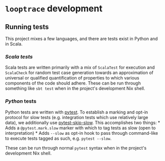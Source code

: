 # `looptrace` development

## Running tests
This project mixes a few languages, and there are tests exist in Python and in Scala.

### _Scala tests_
Scala tests are written primarily with a mix of `ScalaTest` for execution and `ScalaCheck` for random test case generation towards an approximation of universal or qualified quantification of properties to which various components of the code should adhere. These can be run through something like `sbt test` when in the project's development Nix shell.

### _Python_ tests
Python tests are written with [pytest](https://docs.pytest.org/en/7.4.x/contents.html). To establish a marking and opt-in protocol for slow tests (e.g. integration tests which use relatively large data), we additionally use [pytest-skip-slow](). This accomplishes two things:
    * Adds a `@pytest.mark.slow` marker with which to tag tests as slow (open to interpretation)
    * Adds `--slow` as opt-in hook to pass through command-like to execute tests tagged as such, e.g. `pytest --slow`.

These can be run through normal `pytest` syntax when in the project's development Nix shell.

